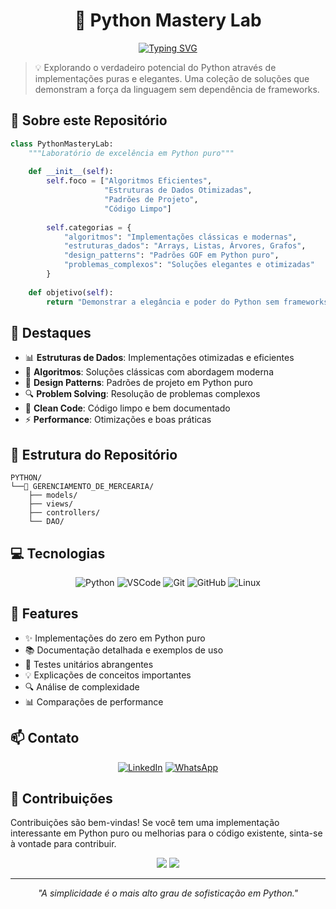# <div align="center">🐍 Python Mastery Lab</div>

<div align="center">
  <a href="https://git.io/typing-svg">
    <img src="https://readme-typing-svg.demolab.com?font=Fira+Code&weight=600&size=24&pause=1000&color=2F81F7&center=true&vCenter=true&width=435&lines=Python+Puro+em+A%C3%A7%C3%A3o;Algoritmos+Otimizados;Solu%C3%A7%C3%B5es+Elegantes;C%C3%B3digo+Limpo+%26+Eficiente" alt="Typing SVG" />
  </a>
</div>

> 💡 Explorando o verdadeiro potencial do Python através de implementações puras e elegantes. Uma coleção de soluções que demonstram a força da linguagem sem dependência de frameworks.

## 🎯 Sobre este Repositório

```python
class PythonMasteryLab:
    """Laboratório de excelência em Python puro"""
    
    def __init__(self):
        self.foco = ["Algoritmos Eficientes",
                     "Estruturas de Dados Otimizadas",
                     "Padrões de Projeto",
                     "Código Limpo"]
                     
        self.categorias = {
            "algoritmos": "Implementações clássicas e modernas",
            "estruturas_dados": "Arrays, Listas, Árvores, Grafos",
            "design_patterns": "Padrões GOF em Python puro",
            "problemas_complexos": "Soluções elegantes e otimizadas"
        }
        
    def objetivo(self):
        return "Demonstrar a elegância e poder do Python sem frameworks"
```

## 🚀 Destaques

- 📊 **Estruturas de Dados**: Implementações otimizadas e eficientes
- 🧮 **Algoritmos**: Soluções clássicas com abordagem moderna
- 🎯 **Design Patterns**: Padrões de projeto em Python puro
- 🔍 **Problem Solving**: Resolução de problemas complexos
- 🧪 **Clean Code**: Código limpo e bem documentado
- ⚡ **Performance**: Otimizações e boas práticas

## 📂 Estrutura do Repositório

```plaintext
PYTHON/
└──🔹 GERENCIAMENTO_DE_MERCEARIA/
    ├── models/
    ├── views/
    ├── controllers/
    └── DAO/

```

## 💻 Tecnologias

<div align="center">
  
![Python](https://img.shields.io/badge/Python-3776AB?style=for-the-badge&logo=python&logoColor=white)
![VSCode](https://img.shields.io/badge/VSCode-0078D4?style=for-the-badge&logo=visual%20studio%20code&logoColor=white)
![Git](https://img.shields.io/badge/GIT-E44C30?style=for-the-badge&logo=git&logoColor=white)
![GitHub](https://img.shields.io/badge/GitHub-100000?style=for-the-badge&logo=github&logoColor=white)
![Linux](https://img.shields.io/badge/Linux-FCC624?style=for-the-badge&logo=linux&logoColor=black)

</div>

## 🌟 Features

- ✨ Implementações do zero em Python puro
- 📚 Documentação detalhada e exemplos de uso
- 🧪 Testes unitários abrangentes
- 💡 Explicações de conceitos importantes
- 🔍 Análise de complexidade
- 📊 Comparações de performance

## 📫 Contato

<div align="center">
  
[![LinkedIn](https://img.shields.io/badge/LinkedIn-0077B5?style=for-the-badge&logo=linkedin&logoColor=white)](https://www.linkedin.com/in/josé-ferreira-9a659a242/)
[![WhatsApp](https://img.shields.io/badge/WhatsApp-25D366?style=for-the-badge&logo=whatsapp&logoColor=white)](https://api.whatsapp.com/send?phone=+5588993693516)

</div>

## 🤝 Contribuições

Contribuições são bem-vindas! Se você tem uma implementação interessante em Python puro ou melhorias para o código existente, sinta-se à vontade para contribuir.

<div align="center">
  <img src="https://forthebadge.com/images/badges/built-with-love.svg" />
  <img src="https://forthebadge.com/images/badges/made-with-python.svg" />
</div>

---
<p align="center">
  <i>"A simplicidade é o mais alto grau de sofisticação em Python."</i>
</p>
